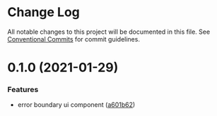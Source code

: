 # Change Log

All notable changes to this project will be documented in this file.
See [Conventional Commits](https://conventionalcommits.org) for commit guidelines.

# 0.1.0 (2021-01-29)


### Features

* error boundary ui component ([a601b62](https://github.com/Jepria/jfront-ui/commit/a601b62a86a5e2340e80564a8e7093f577e86ae4))
